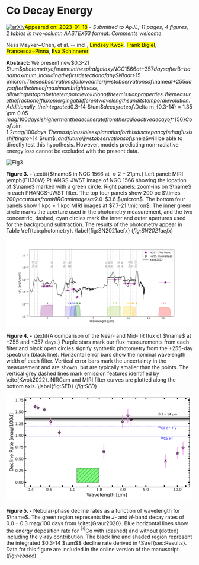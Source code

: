 <div class="macros" style="visibility:hidden;">
$\newcommand{\ensuremath}{}$
$\newcommand{\xspace}{}$
$\newcommand{\object}[1]{\texttt{#1}}$
$\newcommand{\farcs}{{.}''}$
$\newcommand{\farcm}{{.}'}$
$\newcommand{\arcsec}{''}$
$\newcommand{\arcmin}{'}$
$\newcommand{\ion}[2]{#1#2}$
$\newcommand{\textsc}[1]{\textrm{#1}}$
$\newcommand{\hl}[1]{\textrm{#1}}$
$\newcommand{\head}[2]{\multicolumn{1}{>{\centering\arraybackslash}p{#1}}{\textbf{#2}}}$
$\newcommand{\name}{SN~2021aefx\xspace}$
$\newcommand{\mat}[1]{\textcolor{purple}{MAT: #1}}$
$\newcommand{\CITE}{\textcolor{orange}{(add citation))}\xspace}$
$\newcommand{\um}{\hbox{\ensuremath{\mu\rm m}}\xspace}$
$\newcommand{\jwst}{\emph{JWST}\xspace}$
$\newcommand{\sneia}{SNe Ia\xspace}$
$\newcommand{\snia}{SN Ia\xspace}$
$\newcommand{\tmax}{\hbox{\ensuremath{t_{\rm{max}}}}\xspace}$
$\newcommand{\fopt}{\hbox{\ensuremath{F_{\rm{opt}}}}\xspace}$
$\newcommand{\fmir}{\hbox{\ensuremath{F_{\rm{mIR}}}}\xspace}$
$\newcommand{\lak}[1]{\textcolor{maroon}{LAK: #1}}$
$\newcommand{\OSU}{\affil{Department of Astronomy, The Ohio State University, 140 West 18th Avenue, Columbus, Ohio 43210, USA}}$
$\newcommand{\CCAPP}{\affil{Center for Cosmology and Astroparticle Physics, 191 West Woodruff Avenue, Columbus, OH 43210, USA}}$
$\newcommand{\NRAO}{\affil{National Radio Astronomy Observatory, 520 Edgemont Road, Charlottesville, VA 22903-2475, USA}}$
$\newcommand{\UAlberta}{\affil{4-183 CCIS, University of Alberta, Edmonton, Alberta, T6G 2E1, Canada}}$
$\newcommand{\Rutgers}{\affiliation{Department of Physics and Astronomy, Rutgers, the State University of New Jersey,\\136 Frelinghuysen Road, Piscataway, NJ 08854, USA}}$
$\newcommand{\STScI}{\affiliation{Space Telescope Science Institute, 3700 San Martin Drive, Baltimore, MD 21218, USA}}$
$\newcommand{\Alberta}{\affil{Department of Physics, University of Alberta, Edmonton, AB T6G 2E1, Canada}}$
$\newcommand{\HD}{\affil{Astronomisches Rechen-Institut, Zentrum f\"{u}r Astronomie der Universit\"{a}t Heidelberg, M\"{o}nchhofstra\ss e 12-14, D-69120 Heidelberg, Germany}}$
$\newcommand{\ITA}{\affiliation{Universit\"{a}t Heidelberg, Zentrum f\"{u}r Astronomie, Institut f\"{u}r Theoretische Astrophysik, Albert-Ueberle-Str 2, D-69120 Heidelberg, Germany}}$
$\newcommand{\IWR}{\affiliation{Universit\"{a}t Heidelberg, Interdisziplin\"{a}res Zentrum f\"{u}r Wissenschaftliches Rechnen, Im Neuenheimer Feld 205, D-69120 Heidelberg, Germany}}$
$\newcommand{\ANU}{\affiliation{Research School of Astronomy and Astrophysics, Australian National University, Canberra, ACT 2611, Australia}}$
$\newcommand{\ASTROThreeD}{\affiliation{ARC Centre of Excellence for All Sky Astrophysics in 3 Dimensions (ASTRO 3D), Australia}}$
$\newcommand{\MPIA}{\affiliation{Max Planck Institute for Astronomy, K\"onigstuhl 17, 69117 Heidelberg, Germany}}$
$\newcommand{\MISSING}{\affiliation{\textcolor{purple}{Need affiliation}}}$</div>

<div class="macros" style="visibility:hidden;">
$\newcommand{$\ensuremath$}{}$
$\newcommand{$\xspace$}{}$
$\newcommand{$\object$}[1]{\texttt{#1}}$
$\newcommand{$\farcs$}{{.}''}$
$\newcommand{$\farcm$}{{.}'}$
$\newcommand{$\arcsec$}{''}$
$\newcommand{$\arcmin$}{'}$
$\newcommand{$\ion$}[2]{#1#2}$
$\newcommand{$\textsc$}[1]{\textrm{#1}}$
$\newcommand{$\hl$}[1]{\textrm{#1}}$
$\newcommand{$\head$}[2]{\multicolumn{1}{>{\centering\arraybackslash}p{#1}}{\textbf{#2}}}$
$\newcommand{$\name$}{SN~2021aefx$\xspace$}$
$\newcommand{$\mat$}[1]{\textcolor{purple}{MAT: #1}}$
$\newcommand{$\CITE$}{\textcolor{orange}{(add citation))}$\xspace$}$
$\newcommand{$\um$}{\hbox{$\ensuremath${\mu\rm m}}$\xspace$}$
$\newcommand{$\jwst$}{\emph{JWST}$\xspace$}$
$\newcommand{$\sneia$}{SNe Ia$\xspace$}$
$\newcommand{$\snia$}{SN Ia$\xspace$}$
$\newcommand{$\tmax$}{\hbox{$\ensuremath${t_{\rm{max}}}}$\xspace$}$
$\newcommand{$\fopt$}{\hbox{$\ensuremath${F_{\rm{opt}}}}$\xspace$}$
$\newcommand{$\fmir$}{\hbox{$\ensuremath${F_{\rm{mIR}}}}$\xspace$}$
$\newcommand{$\lak$}[1]{\textcolor{maroon}{LAK: #1}}$
$\newcommand{$\OSU$}{\affil{Department of Astronomy, The Ohio State University, 140 West 18th Avenue, Columbus, Ohio 43210, USA}}$
$\newcommand{$\CCAPP$}{\affil{Center for Cosmology and Astroparticle Physics, 191 West Woodruff Avenue, Columbus, OH 43210, USA}}$
$\newcommand{$\NRAO$}{\affil{National Radio Astronomy Observatory, 520 Edgemont Road, Charlottesville, VA 22903-2475, USA}}$
$\newcommand{$\UAlberta$}{\affil{4-183 CCIS, University of Alberta, Edmonton, Alberta, T6G 2E1, Canada}}$
$\newcommand{$\Rutgers$}{\affiliation{Department of Physics and Astronomy, Rutgers, the State University of New Jersey,\\136 Frelinghuysen Road, Piscataway, NJ 08854, USA}}$
$\newcommand{$\STScI$}{\affiliation{Space Telescope Science Institute, 3700 San Martin Drive, Baltimore, MD 21218, USA}}$
$\newcommand{$\Alberta$}{\affil{Department of Physics, University of Alberta, Edmonton, AB T6G 2E1, Canada}}$
$\newcommand{$\HD$}{\affil{Astronomisches Rechen-Institut, Zentrum f\"{u}r Astronomie der Universit\"{a}t Heidelberg, M\"{o}nchhofstra\ss e 12-14, D-69120 Heidelberg, Germany}}$
$\newcommand{$\ITA$}{\affiliation{Universit\"{a}t Heidelberg, Zentrum f\"{u}r Astronomie, Institut f\"{u}r Theoretische Astrophysik, Albert-Ueberle-Str 2, D-69120 Heidelberg, Germany}}$
$\newcommand{$\IWR$}{\affiliation{Universit\"{a}t Heidelberg, Interdisziplin\"{a}res Zentrum f\"{u}r Wissenschaftliches Rechnen, Im Neuenheimer Feld 205, D-69120 Heidelberg, Germany}}$
$\newcommand{$\ANU$}{\affiliation{Research School of Astronomy and Astrophysics, Australian National University, Canberra, ACT 2611, Australia}}$
$\newcommand{$\ASTROThreeD$}{\affiliation{ARC Centre of Excellence for All Sky Astrophysics in 3 Dimensions (ASTRO 3D), Australia}}$
$\newcommand{$\MPIA$}{\affiliation{Max Planck Institute for Astronomy, K\"onigstuhl 17, 69117 Heidelberg, Germany}}$
$\newcommand{$\MISSING$}{\affiliation{\textcolor{purple}{Need affiliation}}}$</div>



<div id="title">

# Co Decay Energy

</div>
<div id="comments">

[![arXiv](https://img.shields.io/badge/arXiv-2301.05718-b31b1b.svg)](https://arxiv.org/abs/2301.05718)<mark>Appeared on: 2023-01-18</mark> - _Submitted to ApJL; 11 pages, 4 figures, 2 tables in two-column AASTEX63 format. Comments welcome_

</div>
<div id="authors">

Ness Mayker~Chen, et al. -- incl., <mark>Lindsey Kwok</mark>, <mark>Frank Bigiel</mark>, <mark>Francesca~Pinna</mark>, <mark>Eva Schinnerer</mark>

</div>
<div id="abstract">

**Abstract:** We present new$0.3-21 $\um$$photometry of$\name$in the spiral galaxy NGC 1566 at$+357$days after$B$-band maximum, including the first detection of any SN Ia at$>15 \micron$. These observations follow earlier$\jwst$observations of$\name$at$+255$days after the time of maximum brightness, allowing us to probe the temporal evolution of the emission properties. We measure the fraction of flux emerging at different wavelengths and its temporal evolution. Additionally, the integrated$0.3-14 $\um$$decay rate of$\Delta m_{0.3-14} = 1.35 \pm 0.05 $mag/100 days is higher than the decline rate from the radioactive decay of$^{56}$Co of$\sim 1.2$mag/100 days. The most plausible explanation for this discrepancy is that flux is shifting to$>14 $\um$$, and future$\jwst$observations of$\sneia$will be able to directly test this hypothesis. However, models predicting non-radiative energy loss cannot be excluded with the present data.

</div>

<div id="div_fig1">

<img src="tmp_2301.05718/./SN2021aefx.png" alt="Fig3" width="100%"/>

**Figure 3. -** \textit{$\name$ in NGC 1566 at $\approx 2{-}21\mu$m.} Left panel: MIRI \emph{F1130W} PHANGS-JWST image of NGC 1566 showing the location of $\name$ marked with a green circle. Right panels: zoom-ins on $\name$ in each PHANGS-JWST filter. The top four panels show 200 pc $\times $200 pc cutouts from NIRCam images at 2.0$-$3.6 $\micron$. The bottom four panels show $1$ kpc $\times$ $1$ kpc MIRI images at $7.7-21  \micron$. The inner green circle marks the aperture used in the photometry measurement, and the two concentric, dashed, cyan circles mark the inner and outer apertures used for the background subtraction. The results of the photometry appear in Table \ref{tab:photometry}. \label{fig:SN2021aefx} (*fig:SN2021aefx*)

</div>
<div id="div_fig2">

<img src="tmp_2301.05718/./SED.png" alt="Fig4" width="100%"/>

**Figure 4. -** \textit{A comparison of the Near- and Mid- IR flux of $\name$ at +255 and +357 days.} Purple stars mark our flux measurements from each filter and  black open circles signify synthetic photometry from the +255-day spectrum (black line). Horizontal error bars show the nominal wavelength width of each filter. Vertical error bars mark the uncertainty in the measurement and are shown, but are typically smaller than the points. The vertical grey dashed lines mark emission features identified by \cite{Kwok2022}. NIRCam and MIRI filter curves are plotted along the bottom axis.
\label{fig:SED} (*fig:SED*)

</div>
<div id="div_fig3">

<img src="tmp_2301.05718/./nebdec.png" alt="Fig5" width="100%"/>

**Figure 5. -** Nebular-phase decline rates as a function of wavelength for $\name$. The green region represents the $J$- and $H$-band decay rates of $0.0-0.3$ mag/100 days from \citet{Graur2020}. Blue horizontal lines show the energy deposition rate for $^{56}$Co with (dashed) and without (dotted) including the $\gamma$-ray contribution. The black line and shaded region represent the integrated $0.3-14 $\um$$ decline rate derived in \S\ref{sec:Results}. Data for this figure are included in the online version of the manuscript. (*fig:nebdec*)

</div>